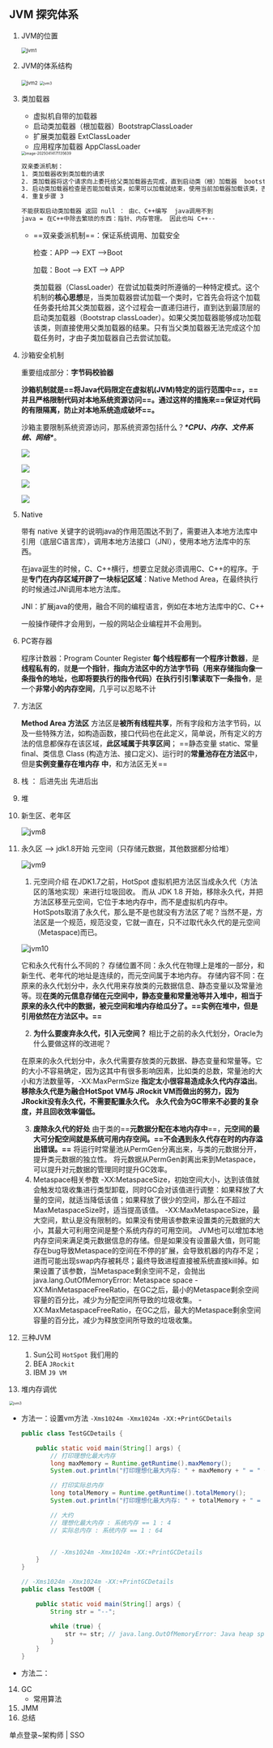## JVM 探究体系

1. JVM的位置

   <img src="E:\notes\img\jvm1.png" alt="jvm1" style="zoom: 67%;" />

2. JVM的体系结构

   <img src="E:\notes\img\jvm2.png" alt="jvm2" style="zoom:67%;" />

   <img src="E:\notes\img\jvm3.png" alt="jvm3" style="zoom:50%;" />

3. 类加载器

   - 虚拟机自带的加载器
   - 启动类加载器（根加载器）BootstrapClassLoader
   - 扩展类加载器  ExtClassLoader
   - 应用程序加载器  AppClassLoader

   <img src="C:\Users\eeekuu\AppData\Roaming\Typora\typora-user-images\image-20250414171135639.png" alt="image-20250414171135639" style="zoom:50%;" />

   ~~~bash
   双亲委派机制：
   1. 类加载器收到类加载的请求
   2. 类加载器将这个请求向上委托给父类加载器去完成，直到启动类（根）加载器  bootstrap
   3. 启动类加载器检查是否能加载该类，如果可以加载就结束，使用当前加载器加载该类，否则就抛出异常，通知子类加载器进行加载
   4. 重复步骤 3
   
   不能获取启动类加载器 返回 null ： 由c、C++编写  java调用不到
   java = 在C++中除去繁琐的东西：指针、内存管理。 因此也叫 C++--
   ~~~

   - ==双亲委派机制==：保证系统调用、加载安全

     检查：APP --> EXT -->Boot

     加载：Boot --> EXT --> APP

     类加载器（ClassLoader）在尝试加载类时所遵循的一种特定模式。这个机制的**核心思想**是，当类加载器尝试加载一个类时，它首先会将这个加载任务委托给其父类加载器，这个过程会一直递归进行，直到达到最顶层的启动类加载器（Bootstrap classLoader）。如果父类加载器能够成功加载该类，则直接使用父类加载器的结果。只有当父类加载器无法完成这个加载任务时，才由子类加载器自己去尝试加载。

4. 沙箱安全机制

   重要组成部分：**字节码校验器**

   **沙箱机制就是==将Java代码限定在虚拟机(JVM)特定的运行范围中==，==并且严格限制代码对本地系统资源访问==。通过这样的措施来==保证对代码的有限隔离，防止对本地系统造成破坏==。**

   沙箱主要限制系统资源访问，那系统资源包括什么？***\*CPU、内存、文件系统、网络\****。

   ![](E:\notes\img\jvm4.png)

   ![](E:\notes\img\jvm5.png)

   ![](E:\notes\img\jvm6.png)

   ![](E:\notes\img\jvm7.png)

5. Native

   带有 native 关键字的说明java的作用范围达不到了，需要进入本地方法库中引用（底层C语言库），调用本地方法接口（JNI），使用本地方法库中的东西。

   在java诞生的时候，C、C++横行，想要立足就必须调用C、C++的程序。于是**专门在内存区域开辟了一块标记区域**：Native Method Area，在最终执行的时候通过JNI调用本地方法库。

   JNI：扩展java的使用，融合不同的编程语言，例如在本地方法库中的C、C++

   一般操作硬件才会用到，一般的网站企业编程并不会用到。

6. PC寄存器

   程序计数器：Program Counter Register
   **每个线程都有一个程序计数器**，是**线程私有的**，就**是一个指针**，**指向方法区中的方法字节码（用来存储指向像一条指令的地址，也即将要执行的指令代码）在执行引引擎读取下一条指令**，是一个**非常小的内存空间**，几乎可以忍略不计

7. 方法区

   **Method Area 方法区**
   方法区是**被所有线程共享**，所有字段和方法字节码，以及一些特殊方法，如构造函数，接口代码也在此定义，简单说，所有定义的方法的信息都保存在该区域，**此区域属于共享区间**；
   ==静态变量 static、常量 final、类信息 Class (构造方法、接口定义)、运行时的**常量池存在方法区**中，但是**实例变量存在堆内存**
   **中**，和方法区无关==

8. 栈 ： 后进先出 先进后出

9. 堆

10. 新生区、老年区

    ![jvm8](E:\notes\img\jvm8.png)

11. 永久区 --> jdk1.8开始 元空间（只存储元数据，其他数据都分给堆）

    ![jvm9](E:\notes\img\jvm9.png)

    1. 元空间介绍
    在JDK1.7之前，HotSpot 虚拟机把方法区当成永久代（方法区的落地实现）来进行垃圾回收。
    而从 JDK 1.8 开始，移除永久代，并把方法区移至元空间，它位于本地内存中，而不是虚拟机内存中。
    HotSpots取消了永久代，那么是不是也就没有方法区了呢？当然不是，方法区是一个规范，规范没变，它就一直在，只不过取代永久代的是元空间（Metaspace)而已。

    ![jvm10](E:\notes\img\jvm10.png)

    它和永久代有什么不同的？
    存储位置不同：永久代在物理上是堆的一部分，和新生代、老年代的地址是连续的，而元空间属于本地内存。
    存储内容不同：在原来的永久代划分中，永久代用来存放类的元数据信息、静态变量以及常量池等。现**在类的元信息存储在元空间中，静态变量和常量池等并入堆中，相当于原来的永久代中的数据，被元空间和堆内存给瓜分了。==实例在堆中，但是引用依然在方法区中。==**


    2. **为什么要废弃永久代，引入元空间？**
    相比于之前的永久代划分，Oracle为什么要做这样的改进呢？

    在原来的永久代划分中，永久代需要存放类的元数据、静态变量和常量等。它的大小不容易确定，因为这其中有很多影响因素，比如类的总数，常量池的大小和方法数量等，-XX:MaxPermSize **指定太小很容易造成永久代内存溢出**。
    **移除永久代是为融合HotSpot VM与 JRockit VM而做出的努力，因为JRockit没有永久代，不需要配置永久代。**
    **永久代会为GC带来不必要的复杂度，并且回收效率偏低。**

    3. **废除永久代的好处**
    由于类的==**元数据分配在本地内存中**==，**元空间的最大可分配空间就是系统可用内存空间。==不会遇到永久代存在时的内存溢出错误。==**
    将运行时常量池从PermGen分离出来，与类的元数据分开，提升类元数据的独立性。
    将元数据从PermGen剥离出来到Metaspace，可以提升对元数据的管理同时提升GC效率。
    4. Metaspace相关参数
    -XX:MetaspaceSize，初始空间大小，达到该值就会触发垃圾收集进行类型卸载，同时GC会对该值进行调整：如果释放了大量的空间，就适当降低该值；如果释放了很少的空间，那么在不超过MaxMetaspaceSize时，适当提高该值。
    -XX:MaxMetaspaceSize，最大空间，默认是没有限制的。如果没有使用该参数来设置类的元数据的大小，其最大可利用空间是整个系统内存的可用空间。
    JVM也可以增加本地内存空间来满足类元数据信息的存储。但是如果没有设置最大值，则可能存在bug导致Metaspace的空间在不停的扩展，会导致机器的内存不足；进而可能出现swap内存被耗尽；最终导致进程直接被系统直接kill掉。如果设置了该参数，当Metaspace剩余空间不足，会抛出java.lang.OutOfMemoryError: Metaspace space
    -XX:MinMetaspaceFreeRatio，在GC之后，最小的Metaspace剩余空间容量的百分比，减少为分配空间所导致的垃圾收集。
    -XX:MaxMetaspaceFreeRatio，在GC之后，最大的Metaspace剩余空间容量的百分比，减少为释放空间所导致的垃圾收集。

12. 三种JVM

    1. Sun公司  `HotSpot` 我们用的
    2. BEA `JRockit`
    3. IBM `J9 VM`

13. 堆内存调优

<img src="E:\notes\img\jvm3.png" alt="jvm3" style="zoom:50%;" />

- 方法一：设置vm方法 `-Xms1024m -Xmx1024m -XX:+PrintGCDetails`

  ```java
  public class TestGCDetails {
  
      public static void main(String[] args) {
          // 打印理想化最大内存
          long maxMemory = Runtime.getRuntime().maxMemory();
          System.out.println("打印理想化最大内存: " + maxMemory + " = " +  (maxMemory / (double) 1024 / 1024) + "m");
  
          // 打印实际总内存
          long totalMemory = Runtime.getRuntime().totalMemory();
          System.out.println("打印理想化最大内存: " + totalMemory + " = " +  (totalMemory / (double) 1024 / 1024) + "m");
  
          // 大约
          // 理想化最大内存 : 系统内存 == 1 : 4
          // 实际总内存 : 系统内存 == 1 : 64
  
  
          // -Xms1024m -Xmx1024m -XX:+PrintGCDetails
      }
  }
  ```

  ```java
  // -Xms1024m -Xmx1024m -XX:+PrintGCDetails
  public class TestOOM {
  
      public static void main(String[] args) {
          String str = "--";
  
          while (true) {
              str += str; // java.lang.OutOfMemoryError: Java heap space
          }
      }
  }
  ```

- 方法二：

  

14. GC
    - 常用算法
15. JMM
16. 总结



单点登录~架构师 | SSO








